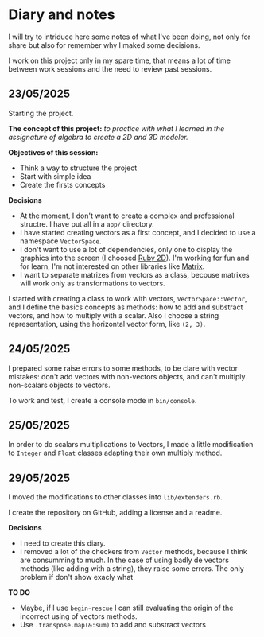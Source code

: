 # Diary and notes

I will try to intriduce here some notes of what I've been doing, not only for share but also for remember why I maked some decisions.

I work on this project only in my spare time, that means a lot of time between work sessions and the need to review past sessions. 

## 23/05/2025

Starting the project.

**The concept of this project:** _to practice with what I learned in the assignature of algebra to create a 2D and 3D modeler._

**Objectives of this session:**
- Think a way to structure the project
- Start with simple idea
- Create the firsts concepts

**Decisions**
- At the moment, I don't want to create a complex and professional structre. I have put all in a `app/` directory.
- I have started creating vectors as a first concept, and I decided to use a namespace `VectorSpace`.
- I don't want to use a lot of dependencies, only one to display the graphics into the screen (I choosed [Ruby 2D](https://www.ruby2d.com/)). I'm working for fun and for learn, I'm not interested on other libraries like [Matrix](https://github.com/ruby/matrix).
- I want to separate matrizes from vectors as a class, becouse matrixes will work only as transformations to vectors.

I started with creating a class to work with vectors, `VectorSpace::Vector`, and I define the basics concepts as methods: how to add and substract vectors, and how to multiply with a scalar. Also I choose a string representation, using the horizontal vector form, like `(2, 3)`.

## 24/05/2025

I prepared some raise errors to some methods, to be clare with vector mistakes: don't add vectors with non-vectors objects, and can't multiply non-scalars objects to vectors.

To work and test, I create a console mode in `bin/console`.

## 25/05/2025

In order to do scalars multiplications to Vectors, I made a little modification to `Integer` and `Float` classes adapting their own multiply method.

## 29/05/2025

I moved the modifications to other classes into `lib/extenders.rb`.

I create the repository on GitHub, adding a license and a readme.

**Decisions**
- I need to create this diary.
- I removed a lot of the checkers from `Vector` methods, because I think are consumming to much. In the case of using badly de vectors methods (like adding with a string), they raise some errors. The only problem if don't show exacly what

**TO DO**
- Maybe, if I use `begin`-`rescue` I can still evaluating the origin of the incorrect using of vectors methods.
- Use `.transpose.map(&:sum)` to add and substract vectors
